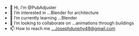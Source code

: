 - 👋 Hi, I’m @PubAdjuster
- 👀 I’m interested in ...Blender for architecture
- 🌱 I’m currently learning ...Blender
- 💞️ I’m looking to collaborate on ...animations through buildings
- 📫 How to reach me ...Josephdunphy48@gmail.com 

<!---
PubAdjuster/PubAdjuster is a ✨ special ✨ repository because its `README.md` (this file) appears on your GitHub profile.
You can click the Preview link to take a look at your changes.
--->
